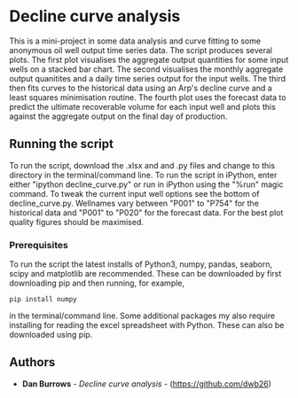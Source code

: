 # Decline curve analysis

This is a mini-project in some data analysis and curve fitting to some anonymous oil well output time series data. The script produces several plots. The first plot visualises the aggregate output quantities for some input wells on a stacked bar chart. The second visualises the monthly aggregate output quanitites and a daily time series output for the input wells. The third then fits curves to the historical data using an Arp's decline curve and a least squares minimisation routine. The fourth plot uses the forecast data to predict the ultimate recoverable volume for each input well and plots this against the aggregate output on the final day of production.  

## Running the script

To run the script, download the .xlsx and and .py files and change to this directory in the terminal/command line. To run the script in iPython, enter either "ipython decline_curve.py" or run in iPython using the "%run" magic command. To tweak the current input well options see the bottom 
of decline_curve.py. Wellnames vary between "P001" to "P754" for the historical data and "P001" to "P020" for the forecast data. For the best plot quality figures should be maximised.

### Prerequisites

To run the script the latest installs of Python3, numpy, pandas, seaborn, scipy and matplotlib are recommended. These can be downloaded by first downloading pip and then running, for example,

```
pip install numpy
```
in the terminal/command line. Some additional packages my also require installing for reading the excel spreadsheet with Python. These can also be downloaded using pip.

## Authors

* **Dan Burrows** - *Decline curve analysis* - (https://github.com/dwb26)
